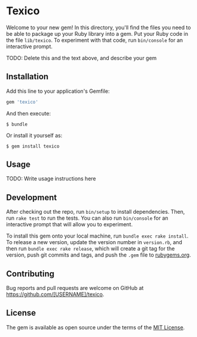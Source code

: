 # Texico

Welcome to your new gem! In this directory, you'll find the files you need to be able to package up your Ruby library into a gem. Put your Ruby code in the file `lib/texico`. To experiment with that code, run `bin/console` for an interactive prompt.

TODO: Delete this and the text above, and describe your gem

## Installation

Add this line to your application's Gemfile:

```ruby
gem 'texico'
```

And then execute:

    $ bundle

Or install it yourself as:

    $ gem install texico

## Usage

TODO: Write usage instructions here

## Development

After checking out the repo, run `bin/setup` to install dependencies. Then, run `rake test` to run the tests. You can also run `bin/console` for an interactive prompt that will allow you to experiment.

To install this gem onto your local machine, run `bundle exec rake install`. To release a new version, update the version number in `version.rb`, and then run `bundle exec rake release`, which will create a git tag for the version, push git commits and tags, and push the `.gem` file to [rubygems.org](https://rubygems.org).

## Contributing

Bug reports and pull requests are welcome on GitHub at https://github.com/[USERNAME]/texico.


## License

The gem is available as open source under the terms of the [MIT License](http://opensource.org/licenses/MIT).

